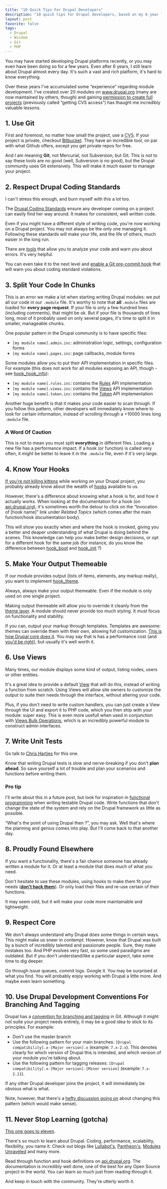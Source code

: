 ```yaml
---
title: "10 Quick Tips For Drupal Developers"
description: "10 quick tips for Drupal developers, based on my 6 year long experience."
layout: post
favorite: false
tags:
  - Drupal
  - Wisdom
  - Git
  - PHP
---
```


You may have started developing Drupal platforms recently, or you may even have been doing so for a few years. Even after 6 years, I still learn about Drupal almost every day. It's such a vast and rich platform, it's hard to know everything.

Over these years I've accumulated some &ldquo;experience&rdquo; regarding module development. I've created over 20 modules on www.drupal.org (many are now maintained by others, though) and gaining [permission to create full projects](https://www.drupal.org/node/1011698) (previously called &ldquo;getting CVS access&rdquo;) has thaught me incredibly valuable lessons.

## 1. Use Git

First and foremost, no matter how small the project, use a <abbr title="Concurrent Versioning System">CVS</abbr>. If your project is private, checkout [Bitbucket](bitbucket.org/). They have an incredible tool, on par with what Github offers, except you get private repos for free.

And I am meaning **Git**, not Mercurial, not Subversion, but Git. This is not to say these tools are no good (well, Subversion *is* no good), but the Drupal community uses Git extensively. This will make it much easier to manage your project.

## 2. Respect Drupal Coding Standards

I can't stress this enough, and burn myself with this a lot too.

The [Drupal Coding Standards](https://www.drupal.org/coding-standards) ensure any developer coming on a project can easily find her way around. It makes for consistent, well written code.

Even if you might have a different style of writing code, you're now working on a Drupal project. You may not always be the only one managing it. Following these standards will make your life, and the life of others, much easier in the long run.

There are [tools](https://www.drupal.org/node/1419980) that allow you to analyze your code and warn you about errors. It's very helpful.

You can even take it to the next level and [enable a Git pre-commit hook](/lore/2014/07/14/how-git-hooks-made-me-a-better-and-more-lovable-developer/) that will warn you about coding standard violations.

## 3. Split Your Code In Chunks

This is an error we make a lot when starting writing Drupal modules: we put all our code in our ``.module`` file. It's worthy to note that **all** ``.module`` files are loaded for **every page request**. If your file is only a few hundred lines (including comments), that might be ok. But if your file is thousands of lines long, most of it probably used on only several pages, it's time to split it in smaller, manageable chunks.

One popular pattern in the Drupal community is to have specific files:

* ``[my module name].admin.inc``: administration logic, settings, configuration forms
* ``[my module name].pages.inc``: page callbacks, module forms

Some modules allow you to put their API implementation in specific files. For example (this does not work for all modules exposing an API, though - see [hook_hook_info](https://api.drupal.org/api/drupal/modules%21system%21system.api.php/function/hook_hook_info/7)):

* ``[my module name].rules.inc``: contains the [Rules](https://www.drupal.org/project/rules) API implementation
* ``[my module name].views.inc``: contains the [Views](https://www.drupal.org/project/views) API implementation
* ``[my module name].token.inc``: contains the [Token](https://www.drupal.org/project/token) API implementation

Another huge benefit is that it makes your code easier to scan through. If you follow this pattern, other developers will immediately know where to look for certain information, instead of scrolling through a +10000 lines long ``.module`` file.

### A Word Of Caution

This is not to mean you must split **everything** in different files. Loading a new file has a performance impact. If a hook (or function) is called very often, it might be better to leave it in the ``.module`` file, even if it's very large.

## 4. Know Your Hooks

[If you're not killing kittens](https://www.drupal.org/best-practices/do-not-hack-core) while working on your Drupal project, you probably already know about the wealth of [hooks](https://api.drupal.org/api/drupal/includes%21module.inc/group/hooks/7) available to us.

However, there's a difference about knowing what a hook is for, and how it actually works. When looking at the documentation for a hook (on [api.drupal.org](https://api.drupal.org)), it's sometimes worth the detour to click on the &ldquo;Invocation of [hook name]&rdquo; link under *Related Topics* (which comes after the main function/hook documentation body).

This will show you exactly when and where the hook is invoked, giving you a better and deaper understanding of what Drupal is doing behind the scenes. This knowledge can help you make better design decisions, or opt for a different hook for the same job (for instance, do you know the difference between [hook_boot](https://api.drupal.org/api/drupal/modules%21system%21system.api.php/function/hook_boot/7) and [hook_init](https://api.drupal.org/api/drupal/modules%21system%21system.api.php/function/hook_init/7) ?)

## 5. Make Your Output Themeable

If our module provides output (lists of items, elements, any markup really), you want to implement [hook_theme](https://api.drupal.org/api/drupal/modules%21system%21system.api.php/function/hook_theme/7).

Always, always make your output themeable. Even if the module is only used on one single project.

Making output themeable will allow you to override it cleanly from the [theme layer](https://www.drupal.org/documentation/theme). A module should never provide too much styling. It must focus on functionality and stability.

If you can, output your markup through templates. Templates are awesome: themes can override them with their own, allowing full customization. [This is how Drupal core does it](https://www.drupal.org/node/190815). You may say that is has a performance cost (and [you'd be right](https://www.drupal.org/node/173880)), but usually it's well worth it.

## 6. Use Views

Many times, our module displays some kind of output, listing nodes, users or other entities.

It's a great idea to provide a default [View](https://www.drupal.org/project/views) that will do this, instead of writing a function from scratch. Using Views will allow site owners to customize the output to suite their needs through the interface, without altering your code.

Plus, if you don't need to write custom handlers, you can just create a View through the UI and export it to PHP code, which you then ship with your module: super easy. This is even more usefull when used in conjunction with [Views Bulk Operations](https://www.drupal.org/project/views_bulk_operations), which is an incredibly powerful module to construct admin interfaces.

## 7. Write Unit Tests

Go talk to [Chris Hartjes](https://twitter.com/grmpyprogrammer) for this one.

Know that writing Drupal tests is slow and nerve-breaking if you don't **plan ahead**. So save yourself a lot of trouble and plan your scenarios and functions before writing them.

### Pro tip

I'll write about this in a future post, but look for inspiration in [functional programming](http://en.wikipedia.org/wiki/Functional_programming) when writing testable Drupal code. Write functions that don't change the state of the system and rely on the Drupal framework as little as possible.

&ldquo;What's the point of using Drupal then ?&rdquo;, you may ask. Well that's where the planning and genius comes into play. But I'll come back to that another day.

## 8. Proudly Found Elsewhere

If you want a functionality, there's a fair chance someone has already written a module for it. Or at least a module that does much of what you need.

Don't hesitate to use these modules, using hooks to make them fit your needs (**[don't hack them](/lore/2014/06/26/think-thrice-before-hacking-core-or-contrib/)**). Or only load their files and re-use certain of their functions.

It may seem odd, but it will make your code more maintainable and lightweight.

## 9. Respect Core

We don't always understand why Drupal does some things in certain ways. This might make us sneer in contempt. However, know that Drupal was built by a bunch of incredibly talented and passionate people. Sure, they make mistakes too. And PHP evolves very fast, so some used paradigms are outdated. But if you don't understand/like a particular aspect, take some time to dig deeper. 

Go through issue queues, commit logs. Google it. You may be surprised at what you find. You will probably enjoy working with Drupal a little more. And maybe even learn something.

## 10. Use Drupal Development Conventions For Branching And Tagging

Drupal has a [convention for branching and tagging](https://www.drupal.org/node/1015226) in Git. Although it might not suite your project needs entirely, it may be a good idea to stick to its principles. For example:

* Don't use the master branch
* Use the following pattern for your main branches: ``[Drupal compatibility].x-[Major version].x`` (example: ``7.x-2.x``). This denotes clearly for which version of Drupal this is intended, and which version of your module you're talking about.
* Use the following pattern for tagging releases: ``[Drupal compatibility].x-[Major version].[Minor version]`` (example: ``7.x-2.11``).

If any other Drupal developer joins the project, it will immediately be obvious what is what.

Note, however, that there's a [hefty discussion going on](https://www.drupal.org/node/1612910) about changing this pattern (which would make sense).

## 11. Never Stop Learning (gotcha)

[This one goes to eleven](https://www.youtube.com/watch?v=N3L4EZwmRrA).

There's so much to learn about Drupal. Coding, performance, scalability, flexibility, you name it. Check out blogs like [Lullabot's](http://www.lullabot.com/blog), [Pantheon's](https://www.getpantheon.com/blog), [Modules Unraveled](https://modulesunraveled.com/blog) and many more.

Read through function and hook definitions on [api.drupal.org](https://api.drupal.org). The documentation is incredibly well done, one of the best for any Open Source project in the world. You can learn so much just from reading through it.

And keep in touch with the community. They're utterly worth it.


